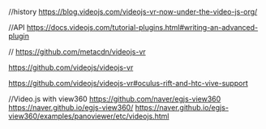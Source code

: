//history
https://blog.videojs.com/videojs-vr-now-under-the-video-js-org/

//API
https://docs.videojs.com/tutorial-plugins.html#writing-an-advanced-plugin

//
https://github.com/metacdn/videojs-vr

https://github.com/videojs/videojs-vr

https://github.com/videojs/videojs-vr#oculus-rift-and-htc-vive-support

//Video.js with view360
https://github.com/naver/egjs-view360
https://naver.github.io/egjs-view360/
https://naver.github.io/egjs-view360/examples/panoviewer/etc/videojs.html
